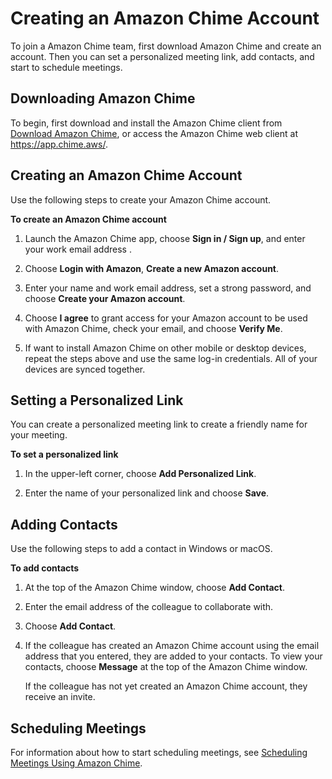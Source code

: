 # Creating an Amazon Chime Account<a name="chime-create-account"></a>

To join a Amazon Chime team, first download Amazon Chime and create an account\. Then you can set a personalized meeting link, add contacts, and start to schedule meetings\.

## Downloading Amazon Chime<a name="download"></a>

To begin, first download and install the Amazon Chime client from [Download Amazon Chime](http://aws.amazon.com/chime/download-chime/), or access the Amazon Chime web client at [https://app\.chime\.aws/](https://app.chime.aws/)\.

## Creating an Amazon Chime Account<a name="create-account"></a>

Use the following steps to create your Amazon Chime account\.

**To create an Amazon Chime account**

1. Launch the Amazon Chime app, choose **Sign in / Sign up**, and enter your work email address \.

1. Choose **Login with Amazon**, **Create a new Amazon account**\.

1. Enter your name and work email address, set a strong password, and choose **Create your Amazon account**\.

1. Choose **I agree** to grant access for your Amazon account to be used with Amazon Chime, check your email, and choose **Verify Me**\.

1. If want to install Amazon Chime on other mobile or desktop devices, repeat the steps above and use the same log\-in credentials\. All of your devices are synced together\.

## Setting a Personalized Link<a name="set-link"></a>

You can create a personalized meeting link to create a friendly name for your meeting\.

**To set a personalized link**

1. In the upper\-left corner, choose **Add Personalized Link**\.

1. Enter the name of your personalized link and choose **Save**\.

## Adding Contacts<a name="contacts"></a>

Use the following steps to add a contact in Windows or macOS\.

**To add contacts**

1. At the top of the Amazon Chime window, choose **Add Contact**\. 

1. Enter the email address of the colleague to collaborate with\.

1. Choose **Add Contact**\.

1. If the colleague has created an Amazon Chime account using the email address that you entered, they are added to your contacts\. To view your contacts, choose **Message** at the top of the Amazon Chime window\.

   If the colleague has not yet created an Amazon Chime account, they receive an invite\. 

## Scheduling Meetings<a name="schedule"></a>

For information about how to start scheduling meetings, see [Scheduling Meetings Using Amazon Chime](chime-schedule-meetings.md)\.